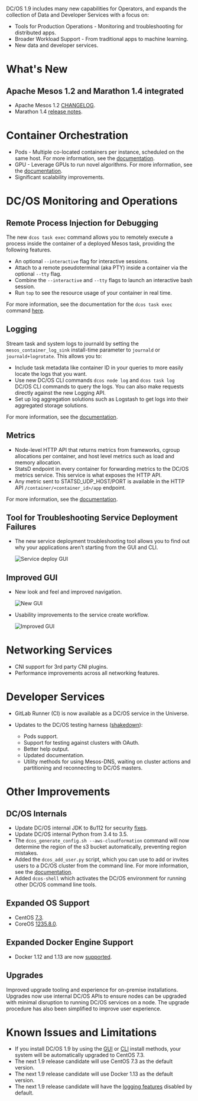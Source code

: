 DC/OS 1.9 includes many new capabilities for Operators, and expands the collection of Data and Developer Services with a focus on:

- Tools for Production Operations - Monitoring and troubleshooting for distributed apps.
- Broader Workload Support - From traditional apps to machine learning.
- New data and developer services. <!-- NEED A LINK -->

# What's New

## Apache Mesos 1.2 and Marathon 1.4 integrated

- Apache Mesos 1.2 [CHANGELOG](https://github.com/apache/mesos/blob/1.0.x/CHANGELOG).
- Marathon 1.4 [release notes](https://github.com/mesosphere/marathon/releases).

# Container Orchestration

- Pods - Multiple co-located containers per instance, scheduled on the same host. For more information, see the [documentation](/docs/1.9/usage/pods/).
- GPU - Leverage GPUs to run novel algorithms. For more information, see the [documentation](/docs/1.9/usage/gpu/).
- Significant scalability improvements.

# DC/OS Monitoring and Operations

## Remote Process Injection for Debugging

The new `dcos task exec` command allows you to remotely execute a process inside the container of a deployed Mesos task, providing the following features.
- An optional `--interactive` flag for interactive sessions.
- Attach to a remote pseudoterminal (aka PTY) inside a container via the optional `--tty` flag.
- Combine the `--interactive` and `--tty` flags to launch an interactive bash session.
- Run `top` to see the resource usage of your container in real time.

For more information, see the documentation for the `dcos task exec` command [here](/docs/1.9/administration/debugging/). 

## Logging

Stream task and system logs to journald by setting the `mesos_container_log_sink` install-time parameter to `journald` or `journald+logrotate`. This allows you to:
- Include task metadata like container ID in your queries to more easily locate the logs that you want.
- Use new DC/OS CLI commands `dcos node log` and `dcos task log` DC/OS CLI commands to query the logs. You can also make requests directly against the new Logging API.
- Set up log aggregation solutions such as Logstash to get logs into their aggregated storage solutions.

For more information, see the [documentation](/docs/1.9/administration/logging/).

## Metrics

- Node-level HTTP API that returns metrics from frameworks, cgroup allocations per container, and host level metrics such as load and memory allocation.
- StatsD endpoint in every container for forwarding metrics to the DC/OS metrics service. This service is what exposes the HTTP API.
- Any metric sent to STATSD_UDP_HOST/PORT is available in the HTTP API `/container/<container_id>/app` endpoint.

For more information, see the [documentation](/docs/1.9/administration/metrics/).

## Tool for Troubleshooting Service Deployment Failures

- The new service deployment troubleshooting tool allows you to find out why your applications aren’t starting from the GUI and CLI.

  ![Service deploy GUI](../img/serv-deploy-troubleshoot.png)

## Improved GUI

- New look and feel and improved navigation.

  ![New GUI](../img/new-1-9-ui.png)

- Usability improvements to the service create workflow.

  ![Improved GUI](../img/improved-gui.png)

# Networking Services

- CNI support for 3rd party CNI plugins.
- Performance improvements across all networking features.

# Developer Services

- GitLab Runner (CI) is now available as a DC/OS service in the Universe.
- Updates to the DC/OS testing harness ([shakedown](https://github.com/dcos/shakedown)):

    - Pods support.
    - Support for testing against clusters with OAuth.
    - Better help output.
    - Updated documentation.
    - Utility methods for using Mesos-DNS, waiting on cluster actions and partitioning and reconnecting to DC/OS masters.

# Other Improvements

## DC/OS Internals

- Update DC/OS internal JDK to 8u112 for security [fixes](http://www.oracle.com/technetwork/java/javase/2col/8u112-bugfixes-3124974.html).
- Update DC/OS internal Python from 3.4 to 3.5.
- The `dcos_generate_config.sh --aws-cloudformation` command will now determine the region of the s3 bucket automatically, preventing region mistakes.
- Added the `dcos_add_user.py` script, which you can use to add or invites users to a DC/OS cluster from the command line. For more information, see the [documentation](dcos.io/docs/1.9/administration/id-and-access-mgt/add-user-script/). <!-- OSS only -->
- Added `dcos-shell` which activates the DC/OS environment for running other DC/OS command line tools.

## Expanded OS Support

- CentOS [7.3](https://access.redhat.com/documentation/en-US/Red_Hat_Enterprise_Linux/7/html/7.3_Release_Notes/index.html).
- CoreOS [1235.8.0](https://coreos.com/releases/#1235.8.0).

## Expanded Docker Engine Support

- Docker 1.12 and 1.13 are now [supported](/docs/1.9/administration/installing/custom/system-requirements/).

## Upgrades

Improved upgrade tooling and experience for on-premise installations. Upgrades now use internal DC/OS APIs to ensure nodes can be upgraded with minimal disruption to running DC/OS services on a node. The upgrade procedure has also been simplified to improve user experience.

<!-- For more information, see the [documentation](). -->

# Known Issues and Limitations

- If you install DC/OS 1.9 by using the [GUI](/docs/1.9/administration/installing/custom/gui/) or [CLI](/docs/1.9/administration/installing/custom/cli/) install methods, your system will be automatically upgraded to CentOS 7.3.
- The next 1.9 release candidate will use CentOS 7.3 as the default version.
- The next 1.9 release candidate will use Docker 1.13 as the default version.
- The next 1.9 release candidate will have the [logging features](/docs/1.9/administration/logging/) disabled by default.
